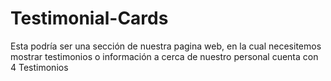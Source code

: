 # Testimonial-Cards
Esta podría ser una sección de nuestra pagina web, en la cual necesitemos mostrar testimonios o información a cerca de nuestro personal cuenta con 4 Testimonios 
